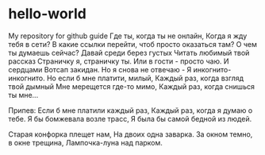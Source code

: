 # hello-world
My repository for github guide
Где ты, когда ты не онлайн,
Когда я жду тебя в сети?
В какие ссылки перейти, 
чтоб просто оказаться там?
О чем ты думаешь сейчас?
Давай среди берез густых
Читать любимый твой рассказ
Страничку я, страничку ты.
Или в гости - просто чаю.
И сердцами Вотсап закидан.
Но я снова не отвечаю -
Я инкогнито-инкогнито.
Но если б мне платити, милый, 
Каждый раз, когда взгляд твой дымный
Мне мерещется где-то мимо,
Каждый раз, когда снишься ты мне...

Припев:
Если б мне платили каждый раз,
Каждый раз, когда я думаю о тебе.
Я бы бомжевала возле трасс,
Я была бы самой бедной из людей.

Старая конфорка плещет нам, 
На двоих одна заварка.
За окном темно, в окне трещина, 
Лампочка-луна над парком.
